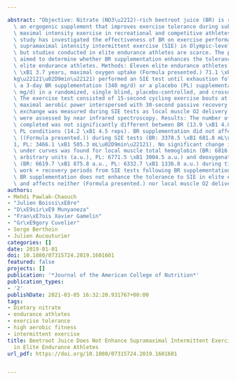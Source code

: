 ---
abstract: "Objective: Nitrate (NO3\u2212)-rich beetroot juice (BR) is recognized as\
  \ an ergogenic supplement that improves exercise tolerance during submaximal to\
  \ maximal intensity exercise in recreational and competitive athletes. A recent\
  \ study has investigated the effectiveness of BR on exercise performance during\
  \ supramaximal intensity intermittent exercise (SIE) in Olympic-level track cyclists,\
  \ but studies conducted in elite endurance athletes are scarce. The present study\
  \ aimed to determine whether BR supplementation enhances the tolerance to SIE in\
  \ elite endurance athletes. Methods: Eleven elite endurance athletes (age: 21.7\
  \ \xB1 3.7 years, maximal oxygen uptake (Formula presented.) 71.1 \xB1 5.2 mL\u02D9\
  kg\u22121\u02D9min\u22121) performed an SIE test until exhaustion following either\
  \ a 3-day BR supplementation (340 mg/d) or a placebo (PL) supplementation (<2.5\
  \ mg/d) in a randomized, single blind, placebo-controlled, and crossover study.\
  \ The exercise test consisted of 15-second cycling exercise bouts at 170% of the\
  \ maximal aerobic power interspersed with 30-second passive recovery periods. Gas\
  \ exchange was measured during SIE tests as local muscle O2 delivery and extraction\
  \ were assessed by near infrared spectroscopy. Results: The number of repetitions\
  \ completed was not significantly different between BR (13.9 \xB1 4.0 reps) and\
  \ PL conditions (14.2 \xB1 4.5 reps). BR supplementation did not affect oxygen uptake\
  \ ((Formula presented.)) during SIE tests (BR: 3378.5 \xB1 681.8 mL\u02D9min\u2212\
  1, PL: 3466.1 \xB1 505.3 mL\u02D9min\u22121). No significant change in the areas\
  \ under curves was found for local muscle total hemoglobin (BR: 6816.9 \xB1 1463.1\
  \ arbitrary units (a.u.), PL: 6771.5 \xB1 3004.5 a.u.) and deoxygenated hemoglobin\
  \ (BR: 6619.7 \xB1 875.8 a.u., PL: 6332.7 \xB1 1336.8 a.u.) during time-matched\
  \ work + recovery periods from SIE tests following BR supplementation. Conclusions:\
  \ BR supplementation does not enhance the tolerance to SIE in elite endurance athletes\
  \ and affects neither (Formula presented.) nor local muscle O2 delivery and extraction."
authors:
- Mehdi Pawlak-Chaouch
- "Julien Boissi\xE8re"
- "D\xE9sir\xE9 Munyaneza"
- "Fran\xE7ois Xavier Gamelin"
- "Gr\xE9gory Cuvelier"
- Serge Berthoin
- Julien Aucouturier
categories: []
date: 2019-01-01
doi: 10.1080/07315724.2019.1601601
featured: false
projects: []
publication: '*Journal of the American College of Nutrition*'
publication_types:
- '2'
publishDate: 2021-03-05 16:32:20.931767+00:00
tags:
- Dietary nitrate
- endurance athletes
- exercise tolerance
- high aerobic fitness
- intermittent exercise
title: Beetroot Juice Does Not Enhance Supramaximal Intermittent Exercise Performance
  in Elite Endurance Athletes
url_pdf: https://doi.org/10.1080/07315724.2019.1601601

---
